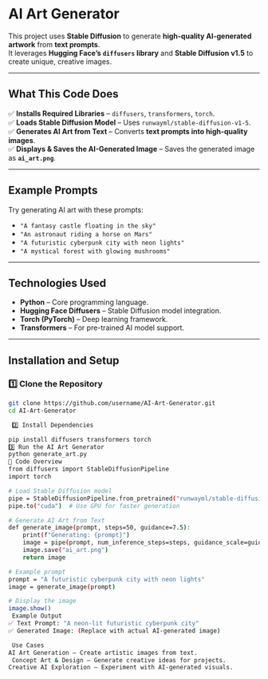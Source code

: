 # AI Art Generator  

This project uses **Stable Diffusion** to generate **high-quality AI-generated artwork** from **text prompts**.  
It leverages **Hugging Face’s `diffusers` library** and **Stable Diffusion v1.5** to create unique, creative images.

---

##  What This Code Does
✅ **Installs Required Libraries** – `diffusers`, `transformers`, `torch`.  
✅ **Loads Stable Diffusion Model** – Uses `runwayml/stable-diffusion-v1-5`.  
✅ **Generates AI Art from Text** – Converts **text prompts into high-quality images**.  
✅ **Displays & Saves the AI-Generated Image** – Saves the generated image as **`ai_art.png`**.  

---

## Example Prompts
Try generating AI art with these prompts:
-  `"A fantasy castle floating in the sky"`
-  `"An astronaut riding a horse on Mars"`
-  `"A futuristic cyberpunk city with neon lights"`
-  `"A mystical forest with glowing mushrooms"`

---

##  Technologies Used
- **Python** – Core programming language.
- **Hugging Face Diffusers** – Stable Diffusion model integration.
- **Torch (PyTorch)** – Deep learning framework.
- **Transformers** – For pre-trained AI model support.

---

##  Installation and Setup

### 1️⃣ **Clone the Repository**
```bash
git clone https://github.com/username/AI-Art-Generator.git
cd AI-Art-Generator

 2️⃣ Install Dependencies

pip install diffusers transformers torch
3️⃣ Run the AI Art Generator
python generate_art.py
📜 Code Overview
from diffusers import StableDiffusionPipeline
import torch

# Load Stable Diffusion model
pipe = StableDiffusionPipeline.from_pretrained("runwayml/stable-diffusion-v1-5")
pipe.to("cuda")  # Use GPU for faster generation

# Generate AI Art from Text
def generate_image(prompt, steps=50, guidance=7.5):
    print(f"Generating: {prompt}")
    image = pipe(prompt, num_inference_steps=steps, guidance_scale=guidance).images[0]
    image.save("ai_art.png")
    return image

# Example prompt
prompt = "A futuristic cyberpunk city with neon lights"
image = generate_image(prompt)

# Display the image
image.show()
 Example Output
✅ Text Prompt: "A neon-lit futuristic cyberpunk city"
✅ Generated Image: (Replace with actual AI-generated image)

 Use Cases
AI Art Generation – Create artistic images from text.
 Concept Art & Design – Generate creative ideas for projects.
Creative AI Exploration – Experiment with AI-generated visuals.

